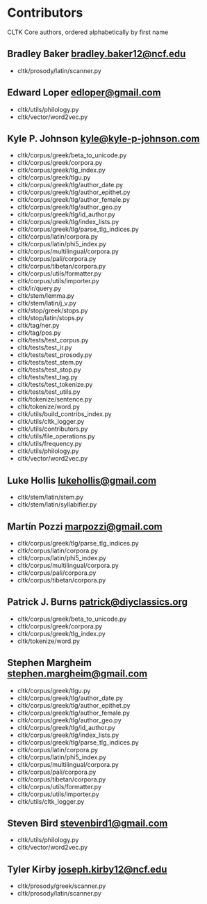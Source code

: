 # Contributors
CLTK Core authors, ordered alphabetically by first name

## Bradley Baker <bradley.baker12@ncf.edu>
* cltk/prosody/latin/scanner.py

## Edward Loper <edloper@gmail.com>
* cltk/utils/philology.py
* cltk/vector/word2vec.py

## Kyle P. Johnson <kyle@kyle-p-johnson.com>
* cltk/corpus/greek/beta_to_unicode.py
* cltk/corpus/greek/corpora.py
* cltk/corpus/greek/tlg_index.py
* cltk/corpus/greek/tlgu.py
* cltk/corpus/greek/tlg/author_date.py
* cltk/corpus/greek/tlg/author_epithet.py
* cltk/corpus/greek/tlg/author_female.py
* cltk/corpus/greek/tlg/author_geo.py
* cltk/corpus/greek/tlg/id_author.py
* cltk/corpus/greek/tlg/index_lists.py
* cltk/corpus/greek/tlg/parse_tlg_indices.py
* cltk/corpus/latin/corpora.py
* cltk/corpus/latin/phi5_index.py
* cltk/corpus/multilingual/corpora.py
* cltk/corpus/pali/corpora.py
* cltk/corpus/tibetan/corpora.py
* cltk/corpus/utils/formatter.py
* cltk/corpus/utils/importer.py
* cltk/ir/query.py
* cltk/stem/lemma.py
* cltk/stem/latin/j_v.py
* cltk/stop/greek/stops.py
* cltk/stop/latin/stops.py
* cltk/tag/ner.py
* cltk/tag/pos.py
* cltk/tests/test_corpus.py
* cltk/tests/test_ir.py
* cltk/tests/test_prosody.py
* cltk/tests/test_stem.py
* cltk/tests/test_stop.py
* cltk/tests/test_tag.py
* cltk/tests/test_tokenize.py
* cltk/tests/test_utils.py
* cltk/tokenize/sentence.py
* cltk/tokenize/word.py
* cltk/utils/build_contribs_index.py
* cltk/utils/cltk_logger.py
* cltk/utils/contributors.py
* cltk/utils/file_operations.py
* cltk/utils/frequency.py
* cltk/utils/philology.py
* cltk/vector/word2vec.py

## Luke Hollis <lukehollis@gmail.com>
* cltk/stem/latin/stem.py
* cltk/stem/latin/syllabifier.py

## Martín Pozzi <marpozzi@gmail.com>
* cltk/corpus/greek/tlg/parse_tlg_indices.py
* cltk/corpus/latin/corpora.py
* cltk/corpus/latin/phi5_index.py
* cltk/corpus/multilingual/corpora.py
* cltk/corpus/pali/corpora.py
* cltk/corpus/tibetan/corpora.py

## Patrick J. Burns <patrick@diyclassics.org>
* cltk/corpus/greek/beta_to_unicode.py
* cltk/corpus/greek/corpora.py
* cltk/corpus/greek/tlg_index.py
* cltk/tokenize/word.py

## Stephen Margheim <stephen.margheim@gmail.com>
* cltk/corpus/greek/tlgu.py
* cltk/corpus/greek/tlg/author_date.py
* cltk/corpus/greek/tlg/author_epithet.py
* cltk/corpus/greek/tlg/author_female.py
* cltk/corpus/greek/tlg/author_geo.py
* cltk/corpus/greek/tlg/id_author.py
* cltk/corpus/greek/tlg/index_lists.py
* cltk/corpus/greek/tlg/parse_tlg_indices.py
* cltk/corpus/latin/corpora.py
* cltk/corpus/latin/phi5_index.py
* cltk/corpus/multilingual/corpora.py
* cltk/corpus/pali/corpora.py
* cltk/corpus/tibetan/corpora.py
* cltk/corpus/utils/formatter.py
* cltk/corpus/utils/importer.py
* cltk/utils/cltk_logger.py

## Steven Bird <stevenbird1@gmail.com>
* cltk/utils/philology.py
* cltk/vector/word2vec.py

## Tyler Kirby <joseph.kirby12@ncf.edu>
* cltk/prosody/greek/scanner.py
* cltk/prosody/latin/scanner.py

